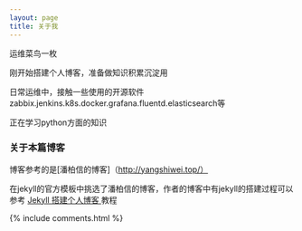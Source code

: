 ```yaml
---
layout: page
title: 关于我 
---
```


运维菜鸟一枚
<p>
刚开始搭建个人博客，准备做知识积累沉淀用
<p>
日常运维中，接触一些使用的开源软件zabbix.jenkins.k8s.docker.grafana.fluentd.elasticsearch等
<p>
正在学习python方面的知识


<p>

<h3> 关于本篇博客 </h3>  

<p>

博客参考的是[潘柏信的博客]（http://yangshiwei.top/）

<p>

在jekyll的官方模板中挑选了潘柏信的博客，作者的博客中有jekyll的搭建过程可以参考
<a href="http://yangshiwei.top/2016/10/jekyll_tutorials1/"> Jekyll 搭建个人博客 </a>
教程

<p>

<p> 

<p> 


{% include comments.html %}


